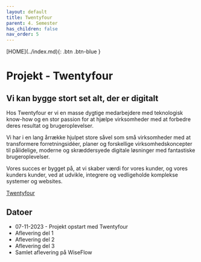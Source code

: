 ```yaml
---
layout: default
title: Twentyfour
parent: 4. Semester
has_children: false
nav_order: 5
---
```


<span class="fs-1">
[HOME](../index.md){: .btn .btn-blue }
</span>

# Projekt - Twentyfour
## Vi kan bygge stort set alt, der er digitalt
Hos Twentyfour er vi en masse dygtige medarbejdere med teknologisk know-how og en stor passion for at hjælpe virksomheder med at forbedre deres resultat og brugeroplevelser.

Vi har i en lang årrække hjulpet store såvel som små virksomheder med at transformere forretningsidéer, planer og forskellige virksomhedskoncepter til pålidelige, moderne og skræddersyede digitale løsninger med fantastiske brugeroplevelser.

Vores succes er bygget på, at vi skaber værdi for vores kunder, og vores kunders kunder, ved at udvikle, integrere og vedligeholde komplekse systemer og websites.

[Twentyfour](https://twentyfour.dk)

## Datoer
- 07-11-2023 - Projekt opstart med Twentyfour
- Aflevering del 1
- Aflevering del 2
- Aflevering del 3
- Samlet aflevering på WiseFlow
